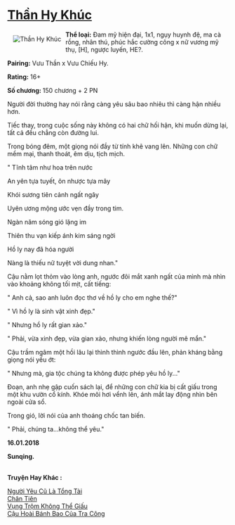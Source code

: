 <a href="https://utruyen.com/than-hy-khuc/18104/" title="Thần Hy Khúc"><h1>Thần Hy Khúc</h1></a><div style="display:table"><img align="right" style="float: left; padding: 10px;" src="https://utruyen.com/images/story/200x260/than-hy-khuc.jpg" alt="Thần Hy Khúc"><b>Thể loại:</b> Đam mỹ hiện đại, 1x1, ngụy huynh đệ, ma cà rồng, nhân thú, phúc hắc cường công x nữ vương mỹ thụ, [H], ngược luyến, HE?.<p></p><b>Pairing:</b> Vưu Thần x Vưu Chiếu Hy.<p></p><b>Rating:</b> 16+<p></p><b>Số chương: </b>150 chương + 2 PN<p></p>Người đời thường hay nói rằng càng yêu sâu bao nhiêu thì càng hận nhiều hơn.<p></p>Tiếc thay, trong cuộc sống này không có hai chữ hối hận, khi muốn dừng lại, tất cả đều chẳng còn đường lui.<p></p>Trong bóng đêm, một giọng nói đầy từ tính khẽ vang lên. Những con chữ mềm mại, thanh thoát, êm dịu, tịch mịch.<p></p>" Tĩnh tâm như hoa trên nước<p></p>An yên tựa tuyết, ôn nhược tựa mây<p></p>Khói sương tiên cảnh ngất ngây<p></p>Uyên ương mộng ước vẹn đầy trong tim.<p></p>Ngàn năm sóng gió lặng im<p></p>Thiên thu vạn kiếp ánh kim sáng ngời<p></p>Hồ ly nay đã hóa người<p></p>Nàng là thiếu nữ tuyệt vời dung nhan."<p></p>Cậu nằm lọt thỏm vào lòng anh, ngước đôi mắt xanh ngất của mình mà nhìn vào khoảng không tối mịt, cất tiếng:<p></p>" Anh cả, sao anh luôn đọc thơ về hồ ly cho em nghe thế?"<p></p>" Vì hồ ly là sinh vật xinh đẹp."<p></p>" Nhưng hồ ly rất gian xảo."<p></p>" Phải, vừa xinh đẹp, vừa gian xảo, nhưng khiến lòng người mê mẩn."<p></p>Cậu trầm ngâm một hồi lâu lại thình thình ngước đầu lên, phản kháng bằng giọng nói yếu ớt:<p></p>" Nhưng mà, gia tộc chúng ta không được phép yêu hồ ly..."<p></p>Đoạn, anh nhẹ gập cuốn sách lại, để những con chữ kia bị cất giấu trong một khu vườn cổ kính. Khóe môi hơi vểnh lên, ánh mắt lay động nhìn bên ngoài cửa sổ.<p></p>Trong gió, lời nói của anh thoáng chốc tan biến.<p></p>" Phải, chúng ta...không thể yêu."<p></p><b>16.01.2018</b><p></p><b>Sunqing.</b></div><p><br><b>Truyện Hay Khác :</b></p><a href="https://utruyen.com/nguoi-yeu-cu-la-tong-tai/22199/" alt="Người Yêu Cũ Là Tổng Tài">Người Yêu Cũ Là Tổng Tài</a><br/><a href="https://github.com/quanluxury/truyenhot/tree/master/truyenhay/512/" alt="Chân Tiên">Chân Tiên</a><br/><a href="https://www.scoop.it/topic/utruyen/p/4116949371/2020/03/23/vung-trom-khong-the-giau" alt="Vụng Trộm Không Thể Giấu">Vụng Trộm Không Thể Giấu</a><br/><a href="https://truyenngontinhay.wordpress.com/2019/10/03/cau-hoai-banh-bao-cua-tra-cong/" alt="Cậu Hoài Bánh Bao Của Tra Công">Cậu Hoài Bánh Bao Của Tra Công</a><br/>